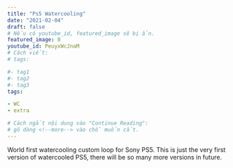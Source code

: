 ```yaml
---
title: "Ps5 Watercooling"
date: "2021-02-04"
draft: false
# Nếu có youtube_id, featured_image sẽ bị ẩn.
featured_image: 0
youtube_id: PeuyxWcJnaM
# Cách viết:
# tags:

#- tag1
#- tag2
#- tag3
tags:

- WC
- extra

# Cách ngắt nội dung vào "Continue Reading":
# gõ dòng <!--more--> vào chỗ muốn cắt.
---
```


World first watercooling custom loop for Sony PS5. This is just the very first version of watercooled PS5, there will be so many more versions in future.